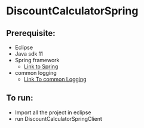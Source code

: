 # DiscountCalculatorSpring

## Prerequisite:
* Eclipse
* Java sdk 11
* Spring framework
  * [Link to Spring](https://repo.spring.io/release/org/springframework/spring/5.3.2/spring-5.3.2-dist.zip)
* common logging 
  * [Link To common Logging](https://downloads.apache.org//commons/logging/binaries/commons-logging-1.2-bin.zip)


## To run:
* Import all the project in eclipse
* run DiscountCalculatorSpringClient

